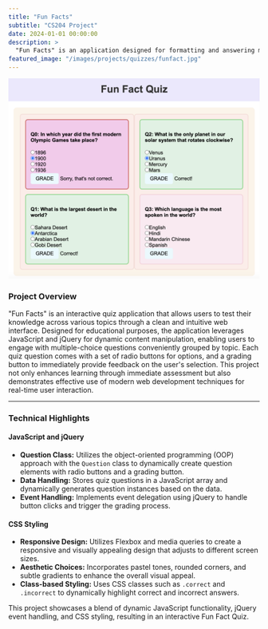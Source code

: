 ```yaml
---
title: "Fun Facts"
subtitle: "CS204 Project"
date: 2024-01-01 00:00:00
description: >
  "Fun Facts" is an application designed for formatting and answering multiple-choice quizzes, inspired by the familiar format of platforms like Sakai. This project focuses on generating a user-friendly interface with radio button sets for each quiz question, providing a seamless experience for answering questions and self-grading.
featured_image: "/images/projects/quizzes/funfact.jpg"
---
```


![](/images/projects/quizzes/funfact1.png)

### Project Overview

"Fun Facts" is an interactive quiz application that allows users to test their knowledge across various topics through a clean and intuitive web interface. Designed for educational purposes, the application leverages JavaScript and jQuery for dynamic content manipulation, enabling users to engage with multiple-choice questions conveniently grouped by topic. Each quiz question comes with a set of radio buttons for options, and a grading button to immediately provide feedback on the user's selection. This project not only enhances learning through immediate assessment but also demonstrates effective use of modern web development techniques for real-time user interaction.

---

### Technical Highlights

#### JavaScript and jQuery

- **Question Class:** Utilizes the object-oriented programming (OOP) approach with the `Question` class to dynamically create question elements with radio buttons and a grading button.
- **Data Handling:** Stores quiz questions in a JavaScript array and dynamically generates question instances based on the data.
- **Event Handling:** Implements event delegation using jQuery to handle button clicks and trigger the grading process.

#### CSS Styling

- **Responsive Design:** Utilizes Flexbox and media queries to create a responsive and visually appealing design that adjusts to different screen sizes.
- **Aesthetic Choices:** Incorporates pastel tones, rounded corners, and subtle gradients to enhance the overall visual appeal.
- **Class-based Styling:** Uses CSS classes such as `.correct` and `.incorrect` to dynamically highlight correct and incorrect answers.

This project showcases a blend of dynamic JavaScript functionality, jQuery event handling, and CSS styling, resulting in an interactive Fun Fact Quiz.
